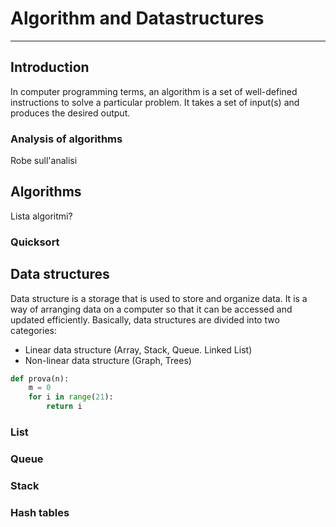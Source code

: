 # Algorithm and Datastructures
---
## Introduction
In computer programming terms, an algorithm is a set of well-defined instructions to solve a particular problem. It takes a set of input(s) and produces the desired output.

 ### Analysis of algorithms
 Robe sull'analisi

## Algorithms
Lista algoritmi?

 ### Quicksort
 ###

## Data structures
Data structure is a storage that is used to store and organize data. It is a way of arranging data on a computer so that it can be accessed and updated efficiently.
Basically, data structures are divided into two categories:
- Linear data structure (Array, Stack, Queue. Linked List)
- Non-linear data structure (Graph, Trees)

 ```python
 def prova(n):
     m = 0
     for i in range(21):
         return i
 ```

 ### List
 ### Queue
 ### Stack
 ### Hash tables